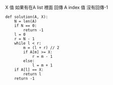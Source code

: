  X 值 如果有在A list 裡面
回傳 A index 值 
沒有回傳-1

```
def solution(A, X):
    N = len(A)
    if N == 0:
        return -1
    l = 0
    r = N - 1
    while l < r:
        m = (l + r) // 2
        if A[m] >= X:
            r = m - 1
        else:
            l = m + 1
    if A[l] == X:
        return l
    return -1

```

